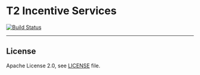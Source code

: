 # T2 Incentive Services

[![Build Status](https://travis-ci.com/upbcuk/incentive-services.svg?branch=main)](https://travis-ci.com/upbcuk/incentive-services)

----

## License

Apache License 2.0, see [LICENSE](LICENSE) file.